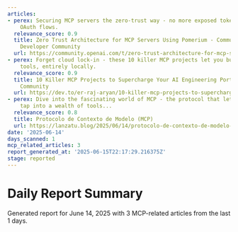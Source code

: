```yaml
---
articles:
- perex: Securing MCP servers the zero-trust way - no more exposed tokens or risky
    OAuth flows.
  relevance_score: 0.9
  title: Zero Trust Architecture for MCP Servers Using Pomerium - Community - OpenAI
    Developer Community
  url: https://community.openai.com/t/zero-trust-architecture-for-mcp-servers-using-pomerium/1288157
- perex: Forget cloud lock-in - these 10 killer MCP projects let you build real AI
    tools, entirely locally.
  relevance_score: 0.9
  title: 10 Killer MCP Projects to Supercharge Your AI Engineering Portfolio - DEV
    Community
  url: https://dev.to/er-raj-aryan/10-killer-mcp-projects-to-supercharge-your-ai-engineering-portfolio-286l
- perex: Dive into the fascinating world of MCP - the protocol that lets AI models
    tap into a wealth of tools...
  relevance_score: 0.8
  title: Protocolo de Contexto de Modelo (MCP)
  url: https://lanzatu.blog/2025/06/14/protocolo-de-contexto-de-modelo-mcp/
date: '2025-06-14'
days_scanned: 1
mcp_related_articles: 3
report_generated_at: '2025-06-15T22:17:29.216375Z'
stage: reported
---
```


# Daily Report Summary

Generated report for June 14, 2025 with 3 MCP-related articles from the last 1 days.
